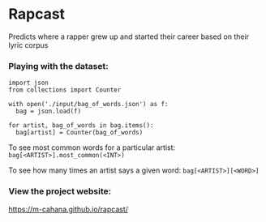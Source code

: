 # Rapcast
Predicts where a rapper grew up and started their career based on their lyric corpus

### Playing with the dataset:
```
import json
from collections import Counter

with open('./input/bag_of_words.json') as f:
  bag = json.load(f)

for artist, bag_of_words in bag.items():
  bag[artist] = Counter(bag_of_words)
```
To see most common words for a particular artist:
`bag[<ARTIST>].most_common(<INT>)`

To see how many times an artist says a given word:
`bag[<ARTIST>][<WORD>]`

### View the project website:
https://m-cahana.github.io/rapcast/

